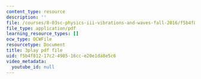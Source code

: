 ```yaml
---
content_type: resource
description: ''
file: /courses/8-03sc-physics-iii-vibrations-and-waves-fall-2016/f5b4f81217c2498516cce20e1da8e5c6_Roj7FVjl-gw.pdf
file_type: application/pdf
learning_resource_types: []
ocw_type: OCWFile
resourcetype: Document
title: 3play pdf file
uid: f5b4f812-17c2-4985-16cc-e20e1da8e5c6
video_metadata:
  youtube_id: null
---
```

